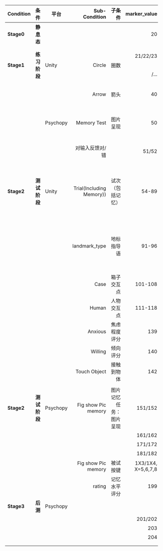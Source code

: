 | Condition        |        条件        | 平台     |            Sub-Condition |                 子条件 |                   marker_value |                                                        标记说明 | 文件                 | EEG数据截取                                 | 时间点              |                     |
| ---------------- | :----------------: | -------- | -----------------------: | ---------------------: | -----------------------------: | --------------------------------------------------------------: | -------------------- | ------------------------------------------- | ------------------- | ------------------- |
| **Stage0** |  **静息态**  |          |                          |                        |                             20 |                                                                 |                      |                                             |                     |                     |
| **Stage1** | **练习阶段** | Unity    |                   Circle |                   圈数 | 21/22/23<br /><br /><br />/... |                 Circle=0,Trigger=21/Circle=1,Trigger=22/....../ | BatchAddScript.cs    | 21开始到最后1个40结束                       |                     |                     |
|                  |                    |          |                    Arrow |                   箭头 |                             40 |                                                  接触箭头打标记 | TrainArrow.cs        |                                             | 40  -500,ms +2s    |                     |
|                  |                    | Psychopy |              Memory Test |               图片呈现 |                             50 |                                                        图片出现 |                      | 50开始到最后一个51/52结束                   | 50  -500,ms +2s    | baseline 信号比1：3 |
|                  |                    |          |          对输入反馈对/错 |                        |                          51/52 |                                          文本输入完毕，单击按钮 |                      |                                             | 51/52  -500,ms +2s |                     |
|                  |                    |          |                          |                        |                                |                                                                 |                      |                                             |                     |                     |
| **Stage2** | **测试阶段** | Unity    | Trial(Including Memory)) |       试次（包括记忆） |                          54-89 |        54-89 （6x5+6=36个试次）记忆任务部分指导语随着trial递增 | FlowControlSystem.cs | 整个stage2 + stage3 : 从54开始到最后一个204 |                     |                     |
|                  |                    |          |            landmark_type |             地标指导语 |                          91-96 |                                          引导指向不同的地标物体 | LookAtCanvas.cs      | 子阶段：拆成交叉的 6+6 阶段： VR场景为6     |                     |                     |
|                  |                    |          |                     Case |             箱子交互点 |                        101-108 |                                               8类不同类型的箱子 | SpaceNavBox.cs       |                                             | X  -500ms +2s      |                     |
|                  |                    |          |                    Human |             人物交互点 |                        111-118 |                                             8类不同类型的人面孔 | SpaceNavPerson.cs    |                                             |                     |                     |
|                  |                    |          |                  Anxious |           焦虑程度评分 |                            139 |                                                     焦虑程度1-7 | FlowControlSystem.cs |                                             |                     |                     |
|                  |                    |          |                  Willing |               倾向评分 |                            140 |                            是否愿意继续进入虚拟现实中评分1-7shi | FlowControlSystem.cs |                                             |                     |                     |
|                  |                    |          |             Touch Object |             接触到物体 |                            142 |                                         接触到6类地标物体的时候 | EndPointCollide.cs   |                                             |                     |                     |
|                  |                    |          |                          |                        |                                |                                                                 |                      |                                             |                     |                     |
| **Stage2** | **测试阶段** | Psychopy |      Fig show Pic memory | 图片记忆任务：图片呈现 |                        151/152 | 6类地标物体，其中1代表出现在场景中，2代表没有出现在场景中，下同 |                      |                                             |                     |                     |
|                  |                    |          |                          |                        |                        161/162 |                                                Buildings 建筑物 |                      |                                             |                     |                     |
|                  |                    |          |                          |                        |                        171/172 |                                                        Case箱子 |                      |                                             |                     |                     |
|                  |                    |          |                          |                        |                        181/182 |                                                Human 交互的人物 |                      |                                             |                     |                     |
|                  |                    |          |      Fig show Pic memory |               被试按键 |             1X3/1X4, X=5,6,7,8 |                                            被试按键左边还是右边 |                      |                                             |                     |                     |
|                  |                    |          |                   rating |           记忆水平评分 |                            199 |                                                                 |                      |                                             |                     |                     |
| **Stage3** |   **后测**   | Psychopy |                          |                        |                                |                                                                 |                      |                                             |                     |                     |
|                  |                    |          |                          |                        |                        201/202 |                            201移动箱子的场景，202人物布置的场景 |                      |                                             |                     |                     |
|                  |                    |          |                          |                        |                            203 |                                 开始拖动（Trigger可能存在问题） |                      |                                             |                     |                     |
|                  |                    |          |                          |                        |                            204 |                                    单击按钮提交（可能存在问题） |                      |                                             |                     |                     |
|                  |                    |          |                          |                        |                                |                                                                 |                      |                                             |                     |                     |
|                  |                    |          |                          |                        |                                |                                                                 |                      |                                             |                     |                     |
